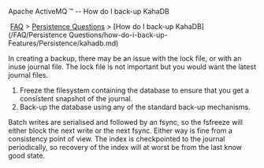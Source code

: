 Apache ActiveMQ ™ -- How do I back-up KahaDB 

 [FAQ](/FAQ/index.md) > [Persistence Questions](../../FAQ/persistence-questions.md) > [How do I back-up KahaDB](/FAQ/Persistence Questions/how-do-i-back-up-Features/Persistence/kahadb.md)


In creating a backup, there may be an issue with the lock file, or with an inuse journal file. The lock file is not important but you would want the latest journal files.

1.  Freeze the filesystem containing the database to ensure that you get a consistent snapshot of the journal.
2.  Back-up the database using any of the standard back-up mechanisms.

Batch writes are serialised and followed by an fsync, so the fsfreeze will either block the next write or the next fsync. Either way is fine from a consistency point of view. The index is checkpointed to the journal periodically, so recovery of the index will at worst be from the last know good state.

